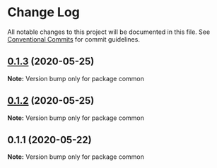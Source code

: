 # Change Log

All notable changes to this project will be documented in this file.
See [Conventional Commits](https://conventionalcommits.org) for commit guidelines.

## [0.1.3](https://github.com/mysticcoders/mysticrobots/compare/common@0.1.2...common@0.1.3) (2020-05-25)

**Note:** Version bump only for package common





## [0.1.2](https://github.com/mysticcoders/mysticrobots/compare/common@0.1.1...common@0.1.2) (2020-05-25)

**Note:** Version bump only for package common





## 0.1.1 (2020-05-22)

**Note:** Version bump only for package common
